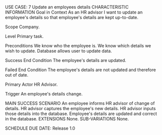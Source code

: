 USE CASE: 7 Update an employees details
CHARACTERISTIC INFORMATION
Goal in Context
As an HR advisor I want to update an employee's details so that employee's details are kept up-to-date.

Scope
Company.

Level
Primary task.

Preconditions
We know who the employee is. We know which details we wish to update. Database allows user to update data.

Success End Condition
The employee's details are updated.

Failed End Condition
The employee's details are not updated and therefore out of date.

Primary Actor
HR Advisor.

Trigger
An employee's details change.

MAIN SUCCESS SCENARIO
An employee informs HR advisor of change of details.
HR advisor captures the employee's new details.
HR advisor inputs those details into the database.
Employee's details are updated and correct in the database.
EXTENSIONS
None.
SUB-VARIATIONS
None.

SCHEDULE
DUE DATE: Release 1.0